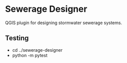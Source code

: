 # Sewerage Designer

QGIS plugin for designing stormwater sewerage systems.

## Testing

- cd ../sewerage-designer
- python -m pytest
